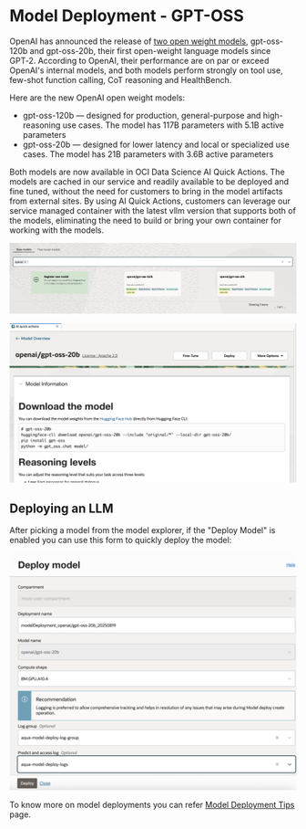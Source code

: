 # Model Deployment - GPT-OSS

OpenAI has announced the release of [two open weight models](https://openai.com/index/introducing-gpt-oss/), gpt-oss-120b and gpt-oss-20b, their first open-weight language models since GPT‑2.  According to OpenAI, their performance are on par or exceed OpenAI's internal models, and both models perform strongly on tool use, few-shot function calling, CoT reasoning and HealthBench. 

Here are the new OpenAI open weight models: 

* gpt-oss-120b — designed for production, general-purpose and high-reasoning use cases. The model has 117B parameters with 5.1B active parameters
* gpt-oss-20b — designed for lower latency and local or specialized use cases. The model has 21B parameters with 3.6B active parameters

Both models are now available in OCI Data Science AI Quick Actions.  The models are cached in our service and readily available to be deployed and fine tuned, without the need for customers to bring in the model artifacts from external sites. By using AI Quick Actions, customers can leverage our service managed container with the latest vllm version that supports both of the models, eliminating the need to build or bring your own container for working with the models. 

![Deploy Model](web_assets/openai_modelcard.png)

![GPT-OSS-20b Model card](web_assets/model-deploy-gptoss.png)


## Deploying an LLM

After picking a model from the model explorer, if the "Deploy Model" is enabled you can use this
form to quickly deploy the model:

![Deploy Model](web_assets/model-deploy-gptoss-2.png)


To know more on model deployments you can refer [Model Deployment Tips](model-deployment-tips.md) page.